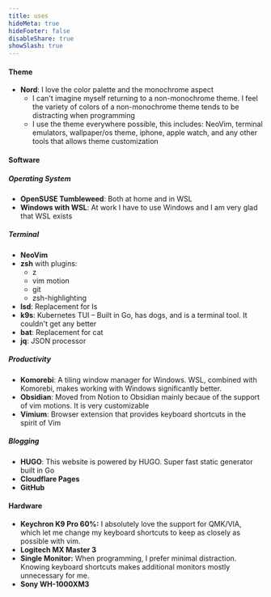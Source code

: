 ```yaml
---
title: uses
hideMeta: true
hideFooter: false
disableShare: true
showSlash: true
---
```

#### Theme
- **Nord**: I love the color palette and the monochrome aspect
    - I can't imagine myself returning to a non-monochrome theme. I feel the variety of colors of a non-monochrome theme tends to be distracting when programming
    - I use the theme everywhere possible, this includes: NeoVim, terminal emulators, wallpaper/os theme, iphone, apple watch, and any other tools that allows theme customization
#### Software
##### Operating System
- **OpenSUSE Tumbleweed**: Both at home and in WSL
- **Windows with WSL**: At work I have to use Windows and I am very glad that WSL exists
##### Terminal
- **NeoVim**
- **zsh** with plugins:
  - z 
  - vim motion 
  - git 
  - zsh-highlighting 
- **lsd**: Replacement for ls
- **k9s**: Kubernetes TUI – Built in Go, has dogs, and is a terminal tool. It couldn't get any better
- **bat**: Replacement for cat
- **jq**: JSON processor
##### Productivity
- **Komorebi**: A tiling window manager for Windows. WSL, combined with Komorebi, makes working with Windows significantly better.
- **Obsidian**: Moved from Notion to Obsidian mainly becaue of the support of vim motions. It is very customizable
- **Vimium**: Browser extension that provides keyboard shortcuts in the spirit of Vim
##### Blogging
- **HUGO**: This website is powered by HUGO. Super fast static generator built in Go
- **Cloudflare Pages**
- **GitHub**

#### Hardware
- **Keychron K9 Pro 60%:** I absolutely love the support for QMK/VIA, which let me change my keyboard shortcuts to keep as closely as possible with vim.
- **Logitech MX Master 3**
- **Single Monitor:** When programming, I prefer minimal distraction. Knowing keyboard shortcuts makes additional monitors mostly unnecessary for me.
- **Sony WH-1000XM3**
